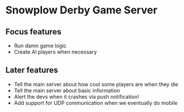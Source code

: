 Snowplow Derby Game Server
==========================

## Focus features

- Run damn game logic
- Create AI players when necessary

## Later features

- Tell the main server about how cool some players are when they die
- Tell the main server about basic information
- Alert the devs when it crashes via push notification!
- Add support for UDP communication when we eventually do mobile
